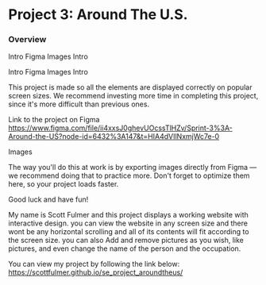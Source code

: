 # Project 3: Around The U.S.

### Overview

Intro
Figma
Images
Intro

Intro Figma Images Intro

This project is made so all the elements are displayed correctly on popular screen sizes. We recommend investing more time in completing this project, since it's more difficult than previous ones.

Link to the project on Figma https://www.figma.com/file/ii4xxsJ0ghevUOcssTlHZv/Sprint-3%3A-Around-the-US?node-id=6432%3A147&t=HIA4dVIlNxmjWc7e-0

Images

The way you'll do this at work is by exporting images directly from Figma — we recommend doing that to practice more. Don't forget to optimize them here, so your project loads faster.

Good luck and have fun!

My name is Scott Fulmer and this project displays a working website with interactive design.
you can view the website in any screen size and there wont be any horizontal scrolling and all of its contents will fit according to the screen size.
you can also Add and remove pictures as you wish, like pictures, and even change the name of the person and the occupation.

You can view my project by following the link below:
https://scottfulmer.github.io/se_project_aroundtheus/
